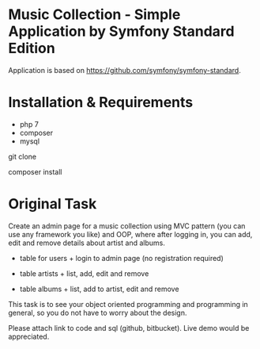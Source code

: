 # Music Collection - Simple Application by Symfony Standard Edition

Application is based on https://github.com/symfony/symfony-standard.

# Installation & Requirements
* php 7
* composer
* mysql

git clone

composer install

# Original Task

Create an admin page for a music collection using MVC pattern (you can use any framework you like) and OOP, where after logging in, you can add, edit and remove details about artist and albums.

- table for users + login to admin page (no registration required)

- table artists + list, add, edit and remove

- table albums + list, add to artist, edit and remove

This task is to see your object oriented programming and programming in general, so you do not have to worry about the design.

Please attach link to code and sql (github, bitbucket). Live demo would be appreciated.